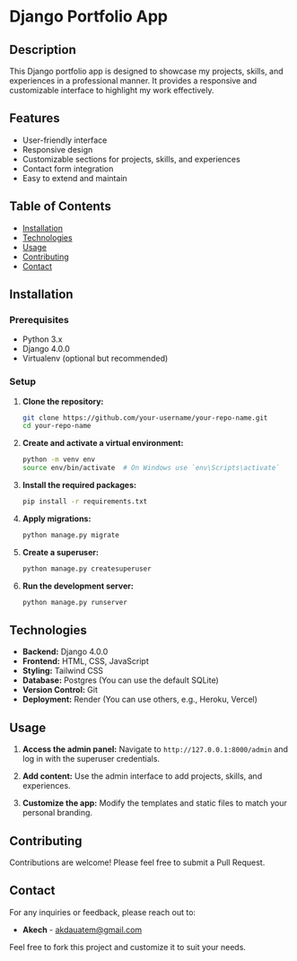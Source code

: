 # Django Portfolio App

## Description

This Django portfolio app is designed to showcase my projects, skills, and experiences in a professional manner. It provides a responsive and customizable interface to highlight my work effectively.

## Features

- User-friendly interface
- Responsive design
- Customizable sections for projects, skills, and experiences
- Contact form integration
- Easy to extend and maintain

## Table of Contents

- [Installation](#installation)
- [Technologies](#technologies)
- [Usage](#usage)
- [Contributing](#contributing)
- [Contact](#contact)

## Installation

### Prerequisites

- Python 3.x
- Django 4.0.0
- Virtualenv (optional but recommended)

### Setup

1. **Clone the repository:**
    ```sh
    git clone https://github.com/your-username/your-repo-name.git
    cd your-repo-name
    ```

2. **Create and activate a virtual environment:**
    ```sh
    python -m venv env
    source env/bin/activate  # On Windows use `env\Scripts\activate`

    ```

3. **Install the required packages:**
    ```sh
    pip install -r requirements.txt
    ```

4. **Apply migrations:**
    ```sh
    python manage.py migrate
    ```

5. **Create a superuser:**
    ```sh
    python manage.py createsuperuser
    ```

6. **Run the development server:**
    ```sh
    python manage.py runserver
    ```

## Technologies

- **Backend:** Django 4.0.0
- **Frontend:** HTML, CSS, JavaScript
- **Styling:** Tailwind CSS
- **Database:** Postgres (You can use the default SQLite)
- **Version Control:** Git
- **Deployment:** Render (You can use others, e.g., Heroku, Vercel)

## Usage

1. **Access the admin panel:**
    Navigate to `http://127.0.0.1:8000/admin` and log in with the superuser credentials.

2. **Add content:**
    Use the admin interface to add projects, skills, and experiences.

3. **Customize the app:**
    Modify the templates and static files to match your personal branding.

## Contributing

Contributions are welcome! Please feel free to submit a Pull Request. 

## Contact

For any inquiries or feedback, please reach out to:

- **Akech** - akdauatem@gmail.com

Feel free to fork this project and customize it to suit your needs.
